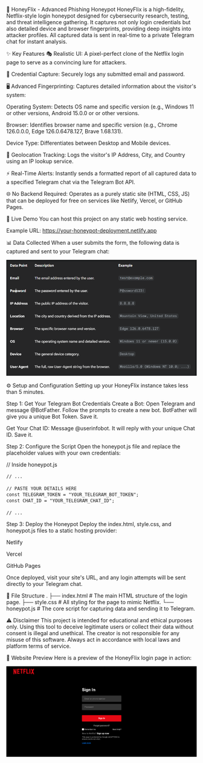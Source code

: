 🎯 HoneyFlix - Advanced Phishing Honeypot
HoneyFlix is a high-fidelity, Netflix-style login honeypot designed for cybersecurity research, testing, and threat intelligence gathering. It captures not only login credentials but also detailed device and browser fingerprints, providing deep insights into attacker profiles. All captured data is sent in real-time to a private Telegram chat for instant analysis.

✨ Key Features
🎭 Realistic UI: A pixel-perfect clone of the Netflix login page to serve as a convincing lure for attackers.

🔑 Credential Capture: Securely logs any submitted email and password.

🖥️ Advanced Fingerprinting: Captures detailed information about the visitor's system:

Operating System: Detects OS name and specific version (e.g., Windows 11 or other versions, Android 15.0.0 or or other versions.

Browser: Identifies browser name and specific version (e.g., Chrome 126.0.0.0, Edge 126.0.6478.127, Brave 1.68.131).

Device Type: Differentiates between Desktop and Mobile devices.

📍 Geolocation Tracking: Logs the visitor's IP Address, City, and Country using an IP lookup service.

⚡ Real-Time Alerts: Instantly sends a formatted report of all captured data to a specified Telegram chat via the Telegram Bot API.

🌐 No Backend Required: Operates as a purely static site (HTML, CSS, JS) that can be deployed for free on services like Netlify, Vercel, or GitHub Pages.

🚀 Live Demo
You can host this project on any static web hosting service.

Example URL: https://your-honeypot-deployment.netlify.app

📊 Data Collected
When a user submits the form, the following data is captured and sent to your Telegram chat:

![Screenshot](screenshort.png)

⚙️ Setup and Configuration
Setting up your HoneyFlix instance takes less than 5 minutes.

Step 1: Get Your Telegram Bot Credentials
Create a Bot: Open Telegram and message @BotFather. Follow the prompts to create a new bot. BotFather will give you a unique Bot Token. Save it.

Get Your Chat ID: Message @userinfobot. It will reply with your unique Chat ID. Save it.

Step 2: Configure the Script
Open the honeypot.js file and replace the placeholder values with your own credentials:

// Inside honeypot.js

    // ...

    // PASTE YOUR DETAILS HERE
    const TELEGRAM_TOKEN = "YOUR_TELEGRAM_BOT_TOKEN";
    const CHAT_ID = "YOUR_TELEGRAM_CHAT_ID";
    
    // ...

Step 3: Deploy the Honeypot
Deploy the index.html, style.css, and honeypot.js files to a static hosting provider:

Netlify

Vercel

GitHub Pages

Once deployed, visit your site's URL, and any login attempts will be sent directly to your Telegram chat.

📂 File Structure
.
├── index.html      # The main HTML structure of the login page.
├── style.css       # All styling for the page to mimic Netflix.
└── honeypot.js     # The core script for capturing data and sending it to Telegram.

⚠️ Disclaimer
This project is intended for educational and ethical purposes only. Using this tool to deceive legitimate users or collect their data without consent is illegal and unethical. The creator is not responsible for any misuse of this software. Always act in accordance with local laws and platform terms of service.


📸 Website Preview
Here is a preview of the HoneyFlix login page in action:

![Screenshot](preview.png)
